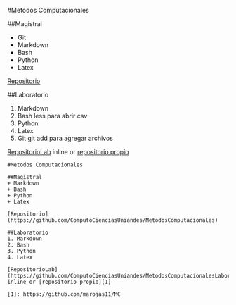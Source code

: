 #Metodos Computacionales

##Magistral
+ Git
+ Markdown
+ Bash
+ Python
+ Latex

[Repositorio](https://github.com/ComputoCienciasUniandes/MetodosComputacionales)

##Laboratorio
1. Markdown
2. Bash
  less para abrir csv
3. Python
4. Latex
5. Git
  git add para agregar archivos


[RepositorioLab](https://github.com/ComputoCienciasUniandes/MetodosComputacionalesLaboratoriom) inline or [repositorio propio][1]

[1]: https://github.com/marojas11/MC

```
#Metodos Computacionales

##Magistral
+ Markdown
+ Bash
+ Python
+ Latex

[Repositorio](https://github.com/ComputoCienciasUniandes/MetodosComputacionales)

##Laboratorio
1. Markdown
2. Bash
3. Python
4. Latex

[RepositorioLab](https://github.com/ComputoCienciasUniandes/MetodosComputacionalesLaboratoriom) inline or [repositorio propio][1]

[1]: https://github.com/marojas11/MC
```